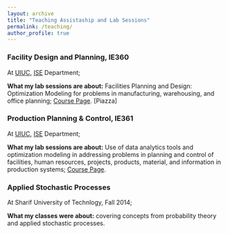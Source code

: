 ```yaml
---
layout: archive
title: "Teaching Assistaship and Lab Sessions"
permalink: /teaching/
author_profile: true
---
```


### Facility Design and Planning, IE360
At [UIUC](https://illinois.edu/), [ISE](https://ise.illinois.edu/) Department;

**What my lab sessions are about:** Facilities Planning and Design: Optimization Modeling for problems in manufacturing, warehousing, and office planning; [Course Page](https://rezaym.github.io/teaching/IE360/). [Piazza]

### Production Planning & Control, IE361
At [UIUC](https://illinois.edu/), [ISE](https://ise.illinois.edu/) Department;

**What my lab sessions are about:** Use of data analytics tools and optimization modeling in addressing problems in planning and control of facilities, human resources, projects, products, material, and information in production systems; [Course Page](https://compass2g.illinois.edu/webapps/blackboard/content/listContentEditable.jsp?content_id=_3591193_1&course_id=_42621_1).

### Applied Stochastic Processes
At Sharif University of Technlogy, Fall 2014; 

**What my classes were about:** covering concepts from probability theory and applied stochastic processes.

